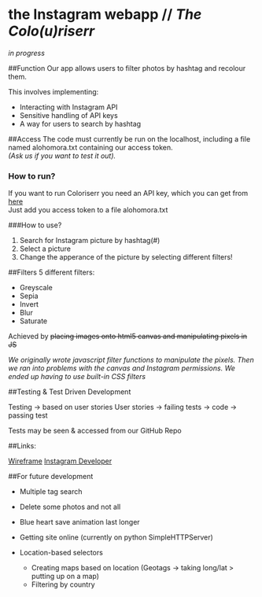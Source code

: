 # the Instagram webapp // *The Colo(u)riserr*

*in progress*

##Function
Our app allows users to filter photos by hashtag and recolour them.



This involves implementing:
* Interacting with Instagram API
* Sensitive handling of API keys
* A way for users to search by hashtag


##Access
The code must currently be run on the localhost, including a file named alohomora.txt containing our access token.  
*(Ask us if you want to test it out).*

### How to run?
If you want to run Coloriserr you need an API key, which you can get from [here](https://instagram.com/developer/)  
Just add you access token to a file alohomora.txt


###How to use?
1. Search for Instagram picture by hashtag(#)
2. Select a picture
3. Change the apperance of the picture by selecting different filters!



##Filters
5 different filters:
* Greyscale
* Sepia
* Invert
* Blur
* Saturate

Achieved by ~~placing images onto html5 canvas and manipulating pixels in JS~~

*We originally wrote javascript filter functions to manipulate the pixels.  Then we ran into problems with the canvas and Instagram permissions.  We ended up having to use built-in CSS filters*



##Testing & Test Driven Development

Testing -> based on user stories
User stories -> failing tests -> code -> passing test


Tests may be seen & accessed from our GitHub Repo


##Links:

[Wireframe](https://docs.google.com/presentation/d/1O-6i6foRH9OoIY_6_AwNoZ1l88lthe-LRhiJRGJwmNc/edit?usp=sharing)
[Instagram Developer](https://instagram.com/developer/)





##For future development
* Multiple tag search

* Delete some photos and not all

* Blue heart save animation last longer

* Getting site online (currently on python SimpleHTTPServer)

* Location-based selectors
  * Creating maps based on location (Geotags -> taking long/lat > putting up on a map)
  - Filtering by country
